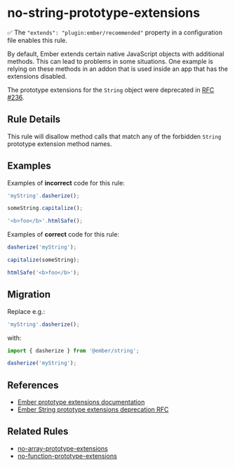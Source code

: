# no-string-prototype-extensions

✅ The `"extends": "plugin:ember/recommended"` property in a configuration file enables this rule.

By default, Ember extends certain native JavaScript objects with additional methods. This can lead to problems in some situations. One example is relying on these methods in an addon that is used inside an app that has the extensions disabled.

The prototype extensions for the `String` object were deprecated in [RFC #236](https://emberjs.github.io/rfcs/0236-deprecation-ember-string.html).

## Rule Details

This rule will disallow method calls that match any of the forbidden `String` prototype extension method names.

## Examples

Examples of **incorrect** code for this rule:

```js
'myString'.dasherize();
```

```js
someString.capitalize();
```

```js
'<b>foo</b>'.htmlSafe();
```

Examples of **correct** code for this rule:

```js
dasherize('myString');
```

```js
capitalize(someString);
```

```js
htmlSafe('<b>foo</b>');
```

## Migration

Replace e.g.:

```js
'myString'.dasherize();
```

with:

```js
import { dasherize } from '@ember/string';

dasherize('myString');
```

## References

* [Ember prototype extensions documentation](https://guides.emberjs.com/release/configuring-ember/disabling-prototype-extensions/)
* [Ember String prototype extensions deprecation RFC](https://emberjs.github.io/rfcs/0236-deprecation-ember-string.html#string-prototype-extensions)

## Related Rules

* [no-array-prototype-extensions](no-array-prototype-extensions.md)
* [no-function-prototype-extensions](no-function-prototype-extensions.md)
